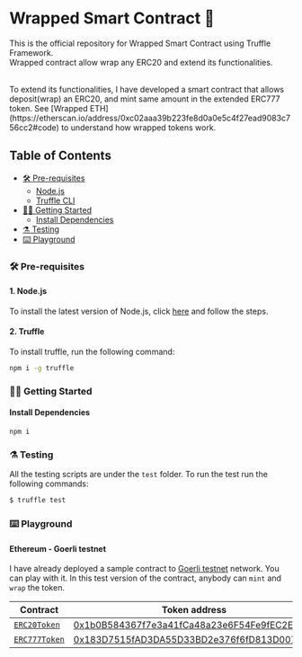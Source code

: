 # Wrapped Smart Contract 🍬

This is the official repository for Wrapped Smart Contract using Truffle Framework. <br />
Wrapped contract allow wrap any ERC20 and extend its functionalities.

<br />
To extend its functionalities, I have developed a smart contract that allows deposit(wrap) an ERC20, and mint same amount in the extended ERC777 token. See [Wrapped ETH](https://etherscan.io/address/0xc02aaa39b223fe8d0a0e5c4f27ead9083c756cc2#code) to understand how wrapped tokens work.

## Table of Contents

- [🛠️ Pre-requisites](#%EF%B8%8F-pre-requisites)
  - [Node.js](#1-nodejs)
  - [Truffle CLI](#2-truffle)
- [👨‍💻 Getting Started](#👨‍💻-getting-started)
  - [Install Dependencies](#-install-dependencies)
- [⚗️ Testing](#⚗️-testing)
- [⌨️ Playground](#⌨️-playground)


### 🛠️ Pre-requisites

#### 1. Node.js

To install the latest version of Node.js, click [here](https://nodejs.org/en/) and follow the steps.

#### 2. Truffle

To install truffle, run the following command:

```bash
npm i -g truffle
```

### 👨‍💻 Getting Started

#### Install Dependencies

```sh
npm i
```

### ⚗️ Testing

All the testing scripts are under the `test` folder. To run the test run the following commands:

```bash
$ truffle test
```

### ⌨️ Playground

#### Ethereum - Goerli testnet

I have already deployed a sample contract to [Goerli testnet](https://goerli.etherscan.io/) network. You can play with it. In this test version of the contract, anybody can `mint` and `wrap` the token.

| Contract                                                     | Token address |
| ------------------------------------------------------------ | ------------- |
| [`ERC20Token`](contracts/ERC20Token.sol)          | [0x1b0B584367f7e3a41fCa48a23e6F54Fe9fEC2E79](https://goerli.etherscan.io/address/0x1b0B584367f7e3a41fCa48a23e6F54Fe9fEC2E79)
| [`ERC777Token`](contracts/ERC777Token.sol)          | [0x183D7515fAD3DA55D33BD2e376f6fD813D00780C](https://goerli.etherscan.io/address/0x183D7515fAD3DA55D33BD2e376f6fD813D00780C)

